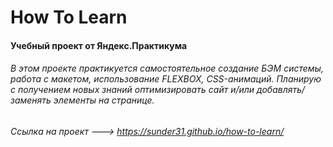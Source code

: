 #  How To Learn

#### Учебный проект от Яндекс.Практикума

###### В этом проекте практикуется самостоятельное создание БЭМ системы, работа с макетом, использование FLEXBOX, CSS-анимаций. Планирую с получением новых знаний оптимизировать сайт и/или добавлять/заменять элементы на странице. 

###### Ссылка на проект ---> https://sunder31.github.io/how-to-learn/
